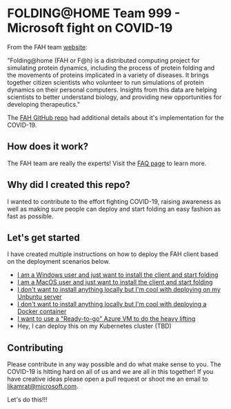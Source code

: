 # FOLDING@HOME Team 999 - Microsoft fight on COVID-19

From the FAH team [website](https://foldingathome.org/about/):

"Folding@home (FAH or F@h) is a distributed computing project for simulating protein dynamics, including the process of protein folding and the movements of proteins implicated in a variety of diseases. It brings together citizen scientists who volunteer to run simulations of protein dynamics on their personal computers. Insights from this data are helping scientists to better understand biology, and providing new opportunities for developing therapeutics."

The [FAH GitHub repo](https://github.com/FoldingAtHome/coronavirus) had additional details about it's implementation for the COVID-19.

## How does it work?

The FAH team are really the experts! Visit the [FAQ page](https://foldingathome.org/category/how-fah-works/) to learn more. 

## Why did I created this repo?

I wanted to contribute to the effort fighting COVID-19, raising awareness as well as making sure people can deploy and start folding an easy fashion as fast as possible. 

## Let's get started

I have created multiple instructions on how to deploy the FAH client based on the deployment scenarios below.

* [I am a Windows user and just want to install the client and start folding](docs/Windows.md)
* [I am a MacOS user and just want to install the client and start folding](docs/MacOS.md)
* [I don't want to install anything locally but I'm cool with deploying on my Unbuntu server](docs/UbuntuServer.md)
* [I don't want to install anything locally but I'm cool with deploying a Docker container](docs/Docker.md)
* [I want to use a "Ready-to-go" Azure VM to do the heavy lifting](docs/Azure.md)
* Hey, I can deploy this on my Kubernetes cluster (TBD)

## Contributing

Please contribute in any way possible and do what make sense to you. The COVID-19 is hitting hard on all of us and we are all in this together! If you have creative ideas please open a pull request or shoot me an email to likamrat@microsoft.com. 

Let's do this!!!
